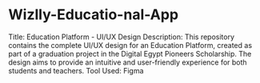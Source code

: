 # Wizlly-Educatio-nal-App
Title: Education Platform - UI/UX Design  Description: This repository contains the complete UI/UX design for an Education Platform, created as part of a graduation project in the Digital Egypt Pioneers Scholarship. The design aims to provide an intuitive and user-friendly experience for both students and teachers.   Tool Used: Figma 
